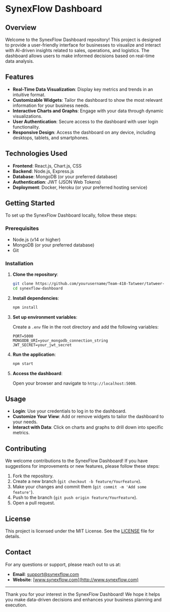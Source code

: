 # SynexFlow Dashboard

## Overview

Welcome to the SynexFlow Dashboard repository! This project is designed to provide a user-friendly interface for businesses to visualize and interact with AI-driven insights related to sales, operations, and logistics. The dashboard allows users to make informed decisions based on real-time data analysis.

## Features

- **Real-Time Data Visualization**: Display key metrics and trends in an intuitive format.
- **Customizable Widgets**: Tailor the dashboard to show the most relevant information for your business needs.
- **Interactive Charts and Graphs**: Engage with your data through dynamic visualizations.
- **User  Authentication**: Secure access to the dashboard with user login functionality.
- **Responsive Design**: Access the dashboard on any device, including desktops, tablets, and smartphones.

## Technologies Used

- **Frontend**: React.js, Chart.js, CSS
- **Backend**: Node.js, Express.js
- **Database**: MongoDB (or your preferred database)
- **Authentication**: JWT (JSON Web Tokens)
- **Deployment**: Docker, Heroku (or your preferred hosting service)

## Getting Started

To set up the SynexFlow Dashboard locally, follow these steps:

### Prerequisites

- Node.js (v14 or higher)
- MongoDB (or your preferred database)
- Git

### Installation

1. **Clone the repository**:

   ```bash
   git clone https://github.com/yourusername/Team-418-Tatweer/tatweer-front.git
   cd synexflow-dashboard
   ```

2. **Install dependencies**:

   ```bash
   npm install
   ```

3. **Set up environment variables**:

   Create a `.env` file in the root directory and add the following variables:

   ```
   PORT=5000
   MONGODB_URI=your_mongodb_connection_string
   JWT_SECRET=your_jwt_secret
   ```

4. **Run the application**:

   ```bash
   npm start
   ```

5. **Access the dashboard**:

   Open your browser and navigate to `http://localhost:5000`.

## Usage

- **Login**: Use your credentials to log in to the dashboard.
- **Customize Your View**: Add or remove widgets to tailor the dashboard to your needs.
- **Interact with Data**: Click on charts and graphs to drill down into specific metrics.

## Contributing

We welcome contributions to the SynexFlow Dashboard! If you have suggestions for improvements or new features, please follow these steps:

1. Fork the repository.
2. Create a new branch (`git checkout -b feature/YourFeature`).
3. Make your changes and commit them (`git commit -m 'Add some feature'`).
4. Push to the branch (`git push origin feature/YourFeature`).
5. Open a pull request.

## License

This project is licensed under the MIT License. See the [LICENSE](LICENSE) file for details.

## Contact

For any questions or support, please reach out to us at:

- **Email**: support@synexflow.com
- **Website**: [www.synexflow.com](http://www.synexflow.com)

---

Thank you for your interest in the SynexFlow Dashboard! We hope it helps you make data-driven decisions and enhances your business planning and execution.